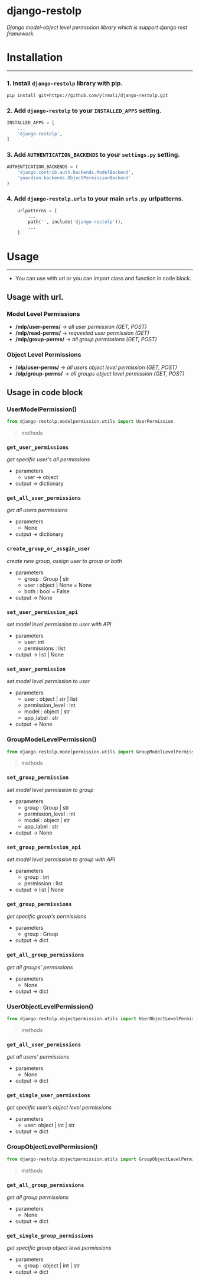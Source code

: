 # django-restolp

*Django model-object level permission library which is support django rest framework.*

# Installation
-------------
### 1. Install `django-restolp` library with pip.

```bash
pip install git+https://github.com/ylrmali/django-restolp.git

```

### 2. Add `django-restolp` to your `INSTALLED_APPS` setting.

```python
INSTALLED_APPS = [
    ...
    'django-restolp',
]

```

### 3. Add `AUTHENTICATION_BACKENDS` to your `settings.py` setting.

```python
AUTHENTICATION_BACKENDS = (
    'django.contrib.auth.backends.ModelBackend',
    'guardian.backends.ObjectPermissionBackend'
)

```

### 4. Add `django-restolp.urls` to your main `urls.py` urlpatterns.

```python
    urlpatterns = [
        ...
        path('', include('django-restolp')),
        ...
    ]

```

# Usage
-------------
- You can use with url or you can import class and function in code block.

## Usage with url.
### Model Level Permissions
- **/mlp/user-perms/** -> *all user permission (GET, POST)*
- **/mlp/read-perms/** -> *requested user permission (GET)*
- **/mlp/group-perms/** -> *all group permissions (GET, POST)*

### Object Level Permissions
- **/olp/user-perms/** -> *all users object level permission (GET, POST)*
- **/olp/group-perms/** -> *all groups object level permission (GET, POST)*

## Usage in code block
### **UserModelPermission()**
```python
from django-restolp.modelpermission.utils import UserPermission
```
> methods
> 
### `get_user_permissions`
*get specific user's all permissions*
- parameters
    - user → object
- output  → dictionary

### `get_all_user_permissions`
*get all users permissions*
- parameters
    - None
- output → dictionary

### `create_group_or_assgin_user`
*create new group, assign user to group or both*
- parameters
    - group : Group | str
    - user : object | None = None
    - both : bool = False
- output → None

### `set_user_permission_api`
*set model level permission to user with API*
- parameters
    - user: int
    - permissions : list
- output → list | None

### `set_user_permission`
*set model level permission to user*
- parameters
    - user : object | str | list
    - permission_level : int
    - model : object | str
    - app_label : str
- output → None

### GroupModelLevelPermission()
```python
from django-restolp.modelpermission.utils import GroupModelLevelPermission
```

> methods
> 

### `set_group_permission`
*set model level permission to group*
- parameters
    - group : Group | str
    - permission_level : int
    - model : object | str
    - app_label : str
- output → None

### `set_group_permission_api`
*set model level permission to group with API*
- parameters
    - group : int
    - permission : list
- output → list | None

### `get_group_permissions`
*get specific group's permissions*
- parameters
    - group : Group
- output → dict

### `get_all_group_permissions`
*get all groups’ permissions*
- parameters
    - None
- output → dict

### UserObjectLevelPermission()
```python
from django-restolp.objectpermission.utils import UserObjectLevelPermission
```

> methods
>
### `get_all_user_permissions`
*get all users’ permissions*
- parameters
    - None
- output → dict

### `get_single_user_permissions`
*get specific user’s object level permissions*
- parameters
    - user: object | int | str
- output → dict

### GroupObjectLevelPermission()
```python
from django-restolp.objectpermission.utils import GroupObjectLevelPermission
```
> methods
> 
### `get_all_group_permissions`
*get all group permissions*
- parameters
    - None
- output → dict

### `get_single_group_permissions`
*get specific group object level permissions*
- parameters
    - group : object | int | str
- output → dict

